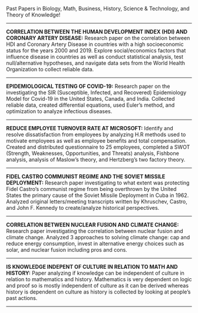 Past Papers in Biology, Math, Business, History, Science & Technology, and Theory of Knowledge!
____________________________________________________________________________________________


**CORRELATION BETWEEN THE HUMAN DEVELOPMENT INDEX (HDI) AND CORONARY ARTERY DISEASE:** 
Research paper on the correlation between HDI and Coronary Artery Disease in countries with a high socioeconomic status for the years 2000 and 2019. Explore social/economics factors that influence disease in countries as well as conduct statistical analysis, test null/alternative hypotheses, and navigate data sets from the World Health Organization to collect reliable data. 
____________________________________________________________________________________________


**EPIDEMIOLOGICAL TESTING OF COVID-19:**
Research paper on the investigating the SIR (Susceptible, Infected, and Recovered) Epidemiology Model for Covid-19 in the United States, Canada, and India. Collected reliable data, created differential equations, used Euler’s method, and optimization to analyze infectious diseases. 
____________________________________________________________________________________________


**REDUCE EMPLOYEE TURNOVER RATE AT MICROSOFT:**
Identify and resolve dissatisfaction from employees by analyzing H.R methods used to motivate employees as well as employee benefits and total compensation. Created and distributed questionnaire to 25 employees, completed a SWOT (Strength, Weaknesses, Opportunities, and Threats) analysis, Fishbone analysis, analysis of Maslow’s theory, and Hertzberg’s two factory theory.  
____________________________________________________________________________________________


**FIDEL CASTRO COMMUNIST REGIME AND THE SOVIET MISSILE DEPLOYMENT:** 
Research paper investigating to what extent was protecting Fidel Castro’s communist regime from being overthrown by the United States the primary cause of the Soviet Missile Deployment in Cuba in 1962. Analyzed original letters/meeting transcripts written by Khruschev, Castro, and John F. Kennedy to create/analyze historical perspectives.
____________________________________________________________________________________________


**CORRELATION BETWEEN NUCLEAR FUSION AND CLIMATE CHANGE:**
Research paper investigating the correlation between nuclear fusion and climate change. Analyzed 3 approaches to solving climate change: cap and reduce energy consumption, invest in alternative energy choices such as solar, and nuclear fusion including pros and cons. 
____________________________________________________________________________________________


**IS KNOWLEDGE INDEPENT OF CULTURE IN RELATION TO MATH AND HISTORY:**
Paper analyzing if knowledge can be independent of culture in relation to mathematics and history. Mathematics is very dependent on logic and proof so is mostly independent of culture as it can be derived whereas history is dependent on culture as history is collected by looking at people’s past actions. 
____________________________________________________________________________________________







